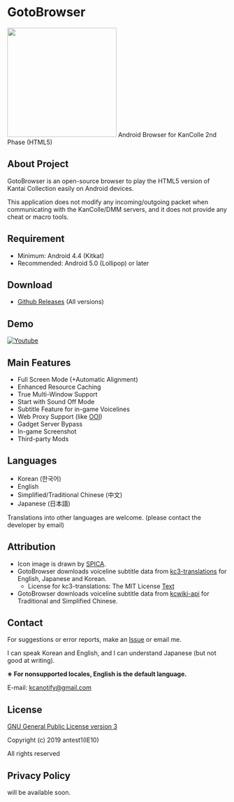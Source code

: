 # GotoBrowser
<img src="https://i.ibb.co/SKHWSwS/gotobrowser-icon.png" width=250/>
Android Browser for KanColle 2nd Phase (HTML5)

About Project
-------
GotoBrowser is an open-source browser to play the HTML5 version of Kantai Collection easily on Android devices.

This application does not modify any incoming/outgoing packet when communicating with the KanColle/DMM servers, and it does not provide any cheat or macro tools.

Requirement
-------
- Minimum: Android 4.4 (Kitkat)
- Recommended: Android 5.0 (Lollipop) or later

Download
-------
- [Github Releases](https://github.com/antest1/GotoBrowser/releases) (All versions)

Demo
-------
[![Youtube](https://img.youtube.com/vi/aSRbu9DH6uc/0.jpg)](https://www.youtube.com/watch?v=aSRbu9DH6uc)

Main Features
-------
- Full Screen Mode (+Automatic Alignment)
- Enhanced Resource Caching
- True Multi-Window Support
- Start with Sound Off Mode
- Subtitle Feature for in-game Voicelines
- Web Proxy Support (like [OOI](http://ooi.moe/))
- Gadget Server Bypass
- In-game Screenshot
- Third-party Mods

Languages
-------
- Korean (한국어)
- English
- Simplified/Traditional Chinese (中文)
- Japanese (日本語)

Translations into other languages are welcome. (please contact the developer by email) 

Attribution
-------
- Icon image is drawn by [SPICA](https://www.pixiv.net/member.php?id=9209813).
- GotoBrowser downloads voiceline subtitle data from [kc3-translations](https://github.com/KC3Kai/kc3-translations) for English, Japanese and Korean.
  - License for kc3-translations: The MIT License [Text](https://github.com/KC3Kai/kc3-translations/blob/master/LICENSE)
- GotoBrowser downloads voiceline subtitle data from [kcwiki-api](https://github.com/kcwikizh/kcwiki-api) for Traditional and Simplified Chinese.

Contact
-------
For suggestions or error reports, make an [Issue](https://github.com/antest1/GotoBrowser/issues) or email me.  

I can speak Korean and English, and I can understand Japanese (but not good at writing).  

**※ For nonsupported locales, English is the default language.**

E-mail: kcanotify@gmail.com

License
-------
[GNU General Public License version 3](http://www.gnu.org/licenses/gpl.txt)

Copyright (c) 2019 antest1(IE10)

All rights reserved


Privacy Policy
-------
will be available soon.
